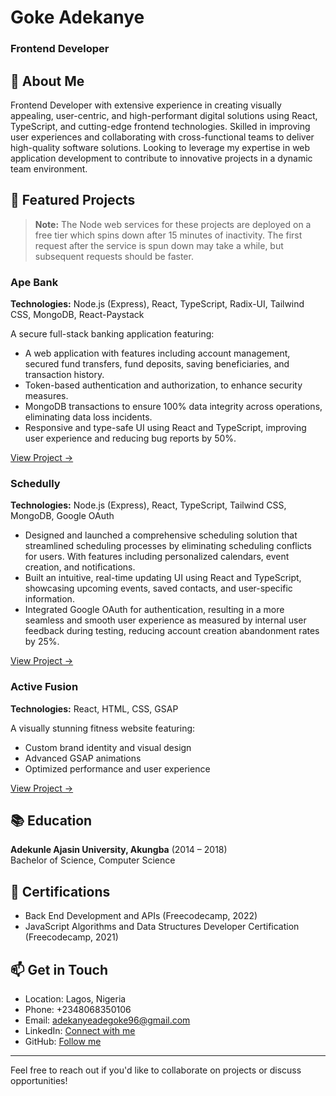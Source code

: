 # Goke Adekanye
### Frontend Developer

## 👋 About Me
Frontend Developer with extensive experience in creating visually appealing, user-centric, and high-performant digital solutions using React, TypeScript, and cutting-edge frontend technologies. Skilled in improving user experiences and collaborating with cross-functional teams to deliver high-quality software solutions. Looking to leverage my expertise in web application development to contribute to innovative projects in a dynamic team environment.

## 🚀 Featured Projects

> **Note:** The Node web services for these projects are deployed on a free tier which spins down after 15 minutes of inactivity. The first request after the service is spun down may take a while, but subsequent requests should be faster.

### Ape Bank
**Technologies:** Node.js (Express), React, TypeScript, Radix-UI, Tailwind CSS, MongoDB, React-Paystack

A secure full-stack banking application featuring:
- A web application with features including account management, secured fund transfers, fund deposits, saving beneficiaries, and transaction history.
- Token-based authentication and authorization, to enhance security measures.
- MongoDB transactions to ensure 100% data integrity across operations, eliminating data loss incidents.
- Responsive and type-safe UI using React and TypeScript, improving user experience and reducing bug reports by 50%.

[View Project →](https://apebank.vercel.app)

### Schedully
**Technologies:** Node.js (Express), React, TypeScript, Tailwind CSS, MongoDB, Google OAuth

- Designed and launched a comprehensive scheduling solution that streamlined scheduling processes by eliminating scheduling conflicts for users. With features including personalized calendars, event creation, and notifications.
- Built an intuitive, real-time updating UI using React and TypeScript, showcasing upcoming events, saved contacts, and user-specific information.
- Integrated Google OAuth for authentication, resulting in a more seamless and smooth user experience as measured by internal user feedback during testing, reducing account creation abandonment rates by 25%.

[View Project →](https://schedully.vercel.app)

### Active Fusion
**Technologies:** React, HTML, CSS, GSAP

A visually stunning fitness website featuring:
- Custom brand identity and visual design
- Advanced GSAP animations
- Optimized performance and user experience

[View Project →](https://activefusionfitness.vercel.app)

## 📚 Education
**Adekunle Ajasin University, Akungba** (2014 – 2018)  
Bachelor of Science, Computer Science

## 🏅 Certifications
- Back End Development and APIs (Freecodecamp, 2022)
- JavaScript Algorithms and Data Structures Developer Certification (Freecodecamp, 2021)

## 📫 Get in Touch
- Location: Lagos, Nigeria
- Phone: +2348068350106
- Email: adekanyeadegoke96@gmail.com
- LinkedIn: [Connect with me](https://www.linkedin.com/in/goke-adekanye/)
- GitHub: [Follow me](https://github.com/Goke-Adekanye)

---

Feel free to reach out if you'd like to collaborate on projects or discuss opportunities!
